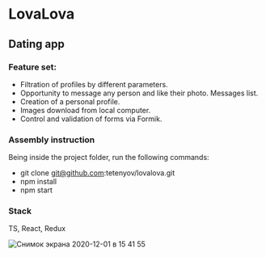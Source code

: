 # LovaLova

## Dating app

### Feature set:

* Filtration of profiles by different parameters.
* Opportunity to message any person and like their photo. Messages list.
* Creation of a personal profile.
* Images download from local computer.
* Control and validation of forms via Formik.

### Assembly instruction
Being inside the project folder, run the following commands:

* git clone git@github.com:tetenyov/lovalova.git
* npm install
* npm start

### Stack

TS, React, Redux

![Снимок экрана 2020-12-01 в 15 41 55](https://user-images.githubusercontent.com/2980611/100742573-0ab71080-33ec-11eb-9179-c84b06703403.png)
